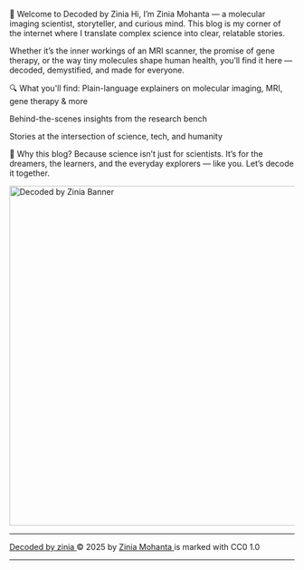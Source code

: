
🧬 Welcome to Decoded by Zinia
Hi, I’m Zinia Mohanta — a molecular imaging scientist, storyteller, and curious mind.
This blog is my corner of the internet where I translate complex science into clear, relatable stories.

Whether it’s the inner workings of an MRI scanner, the promise of gene therapy, or the way tiny molecules shape human health, you’ll find it here — decoded, demystified, and made for everyone.

🔍 What you'll find:
Plain-language explainers on molecular imaging, MRI, gene therapy & more

Behind-the-scenes insights from the research bench

Stories at the intersection of science, tech, and humanity

🧠 Why this blog?
Because science isn’t just for scientists.
It’s for the dreamers, the learners, and the everyday explorers — like you.
Let’s decode it together.

<img src="https://github.com/user-attachments/assets/668aee75-c096-45ab-938a-4cdee78670bb" alt="Decoded by Zinia Banner" width="600" />

> 
***












[Decoded by zinia ](https://github.com/ZiniaM/decoded-by-zinia)© 2025 by [Zinia Mohanta ](https://www.linkedin.com/in/zinia-mohanta-356678170)is marked with CC0 1.0
***





